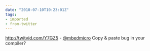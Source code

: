 ```yaml
---
date: "2010-07-10T10:23:01Z"
tags:
- imported
- from-twitter
---
```

http://twitvid.com/Y7GZ5 - [@mbedmicro](https://twitter.com/mbedmicro) Copy & paste bug in your compiler?
